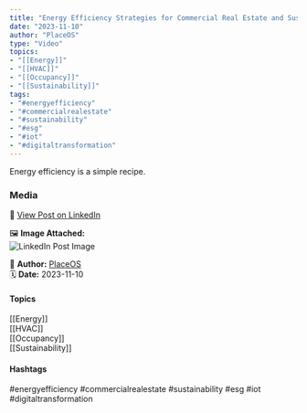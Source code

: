 ```yaml
---
title: "Energy Efficiency Strategies for Commercial Real Estate and Sustainable Development"  
date: "2023-11-10"  
author: "PlaceOS"  
type: "Video"  
topics:  
- "[[Energy]]"  
- "[[HVAC]]"  
- "[[Occupancy]]"  
- "[[Sustainability]]"   
tags:  
- "#energyefficiency"  
- "#commercialrealestate"  
- "#sustainability"  
- "#esg"  
- "#iot"  
- "#digitaltransformation"  
---
```




Energy efficiency is a simple recipe.

### Media

🔗 [View Post on LinkedIn](https://www.linkedin.com/feed/update/urn:li:activity:7128536464274980866)  
  
🖼 **Image Attached:**  
![LinkedIn Post Image](https://media.licdn.com/dms/image/v2/D5605AQETkROTZE9pwQ/feedshare-thumbnail_720_1280/feedshare-thumbnail_720_1280/0/1699575102448?e=1742263200&v=beta&t=CWeal9eqCkOHe9CYA8oZZSYvi1r38OKk30VkVPJYz7w)  
  
👤 **Author:** [PlaceOS](https://www.linkedin.com/in/jonathanmcfarlane/)  
🗓️ **Date:** 2023-11-10

#### Topics

[[Energy]]  
[[HVAC]]  
[[Occupancy]]  
[[Sustainability]]  

#### Hashtags

#energyefficiency #commercialrealestate #sustainability #esg #iot #digitaltransformation
